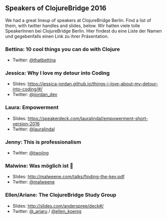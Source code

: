 ## Speakers of ClojureBridge 2016 

We had a great lineup of speakers at ClojureBridge Berlin. Find a list of them, with twitter handles and slides, below.
Wir hatten viele tolle SpeakerInnen bei ClojureBridge Berlin. Hier findest du eine Liste der Namen und gegebenfalls einen Link zu ihrer Präsentation.

### Bettina: 10 cool things you can do with Clojure
* Twitter: [@thatbettina](https://twitter.com/thatbettina)

### Jessica: Why I love my detour into Coding
* Slides: https://jessica-jordan.github.io/things-i-love-about-my-detour-into-coding/#/
* Twitter: [@jjordan_dev](https://twitter.com/jjordan_dev)

### Laura: Empowerment
* Slides: https://speakerdeck.com/lauralindal/empowerment-short-version-2016
* Twitter: [@lauralindal](https://twitter.com/lauralindal)

### Jenny: This is professionalism 
* Twitter: [@twojing](https://twitter.com/twojing)

### Malwine: Was möglich ist 👀
* Slides: http://malweene.com/talks/finding-the-key.pdf
* Twitter: [@malweene](https://twitter.com/malweene)

### Ellen/Ariane: The ClojureBridge Study Group
* Slides: http://slides.com/anderspree/deck#/ 
* Twitter: [@_ariaru](https://twitter.com/_ariaru) / [@ellen_koenig](https://twitter.com/ariaru)
